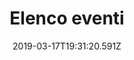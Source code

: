 ---
title: Elenco eventi
date: 2019-03-17T19:31:20.591Z
eventi:
  - date: 2023-01-05T09:25:17.380Z
    description: Evento1
    location: https://goo.gl/maps/uN9VSMfY7jNEmoQW9
    locandina: img/locandina.webp
  - date: 2023-01-15T09:25:17.380Z
    description: Evento2
    location: https://goo.gl/maps/uN9VSMfY7jNEmoQW9
    locandina: img/locandina.webp
  - date: 2023-02-23T09:25:17.380Z
    description: Evento3
    location: https://goo.gl/maps/uN9VSMfY7jNEmoQW9
    locandina: img/locandina.webp
  - date: 2023-02-15T09:25:17.380Z
    description: Evento4
    location: https://goo.gl/maps/uN9VSMfY7jNEmoQW9
    locandina: img/locandina.webp
---
